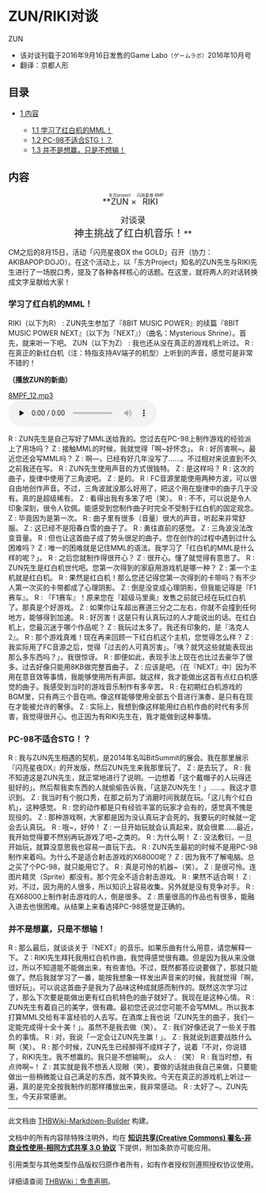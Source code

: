 # ZUN/RIKI对谈

<!-- source html: G:\repos\THBWiki-Markdown-Builder\THBWikiMarkdown\Temp\main\0\0b\ns0%3AZUN%2FRIKI%E5%AF%B9%E8%B0%88.html -->

ZUN

- 该对谈刊载于2016年9月16日发售的Game Labo<small>（ゲームラボ）</small>2016年10月号
- 翻译：京都人形

  
  

  

## 目录

- [1 内容](#内容)

  - [1.1 学习了红白机的MML！](#学习了红白机的MML！)
  - [1.2 PC-98不适合STG！？](#PC-98不适合STG！？)
  - [1.3 并不是想赢，只是不想输！](#并不是想赢，只是不想输！)







## 内容
<center><big> **<ruby><rb>ZUN</rb><rp> (</rp><rt>东方project</rt><rp>) </rp></ruby>
 × <ruby><rb>RIKI</rb><rp> (</rp><rt>闪亮星夜·8MP</rt><rp>) </rp></ruby>
  
对谈录  
<big>神主挑战了红白机音乐！</big>** </big></center>
  
CM之后的8月15日，活动「闪亮星夜DX the GOLD」召开（协力：AKIBAPOP:DOJO）。在这个活动上，以「东方Project」知名的ZUN先生与RIKI先生进行了一场脱口秀，提及了各种各样核心的话题。在这里，就将两人的对话转换成文字呈献给大家！
  

### 学习了红白机的MML！
RIKI（以下为R）
: ZUN先生参加了『8BIT MUSIC POWER』的续篇『8BIT MUSIC POWER NEXT』（以下为『NEXT』）（曲名：Mysterious Shrine）。首先，就来听一下吧。
ZUN（以下为Z）
: 我也还从没在真正的游戏机上听过。
R
: 在真正的新红白机（注：特指支持AV端子的机型）上听到的声音，感觉可是非常不错的！

  
 **（播放ZUN的新曲）**   

[8MPF_12.mp3](./文件-8MPF_12.mp3.md)  
<audio src="https://upload.thwiki.cc/9/92/8MPF_12.mp3" loop="" controls="" preload="none"></audio>

  

R
: ZUN先生是自己写好了MML送给我的。您过去在PC-98上制作游戏的经验派上了用场吗？
Z
: 接触MML的时候，我就觉得「啊~好怀念」。
R
: 好厉害啊~。最近您还会写MML吗？
Z
: 啊—，已经有好几年没写了……。不过相对来说直到不久之前我还在写。
R
: ZUN先生使用声音的方式很独特。
Z
: 是这样吗？
R
: 这次的曲子，旋律中使用了三角波吧。
Z
: 是的。
R
: FC音源里能使用两种方波，可以很自由地创作声音。不过，三角波就没那么好用了，把这个用在旋律中的曲子几乎没有。真的是超级稀有。
Z
: 看得出我有多笨了吧（笑）。
R
: 不不，可以说是令人印象深刻，很令人钦佩。能感受到您制作曲子时完全不受制于红白机的固定观念。
Z
: 毕竟因为是第一次。
R
: 曲子里有很多（音量）很大的声音，听起来非常舒服。
Z
: 这已经不是阳春白雪的曲子了。
R
: 勇往直前的感觉。
Z
: 三角波没法改变音量。
R
: 但也让这首曲子成了势头很足的曲子。您在创作的过程中遇到过什么困难吗？
Z
: 唯一的困难就是记住MML的语法。我学习了「红白机的MML是什么样的呢？」。
R
: 之后您就制作得很开心？
Z
: 很开心。懂了就觉得有意思了。
R
: ZUN先生是红白机世代吧。您第一次得到的家庭用游戏机是哪一种？
Z
: 第一个主机就是红白机。
R
: 果然是红白机！那么您还记得您第一次得到的卡带吗？有不少人第一次买的卡带都成了心理阴影。
Z
: 倒是没变成心理阴影，但我能记得是『F1赛车』。
R
: 『F1赛车』！原来您在『超级马里奥』发售之前就已经在玩红白机了。那真是个好游戏。
Z
: 如果你让车超出赛道三分之二左右，你就不会撞到任何地方，能够得到加速。
R
: 好厉害！这是只有认真玩过的人才能说出的话。在红白机上，您最沉迷于哪个作品呢？
Z
: 我玩过太多了。我还有印象的，是『洛克人2』。
R
: 那个游戏真难！现在再来回顾一下红白机这个主机，您觉得怎么样？
Z
: 我实际用了FC音源之后，觉得「过去的人可真厉害」。「咦？就凭这些就能表现出那么多东西吗？」，我很惊讶。
R
: 即便如此，表现手法上现在也比过去豪华了很多。过去好像只能用8KB做完整首曲子。
Z
: 应该是吧。（在『NEXT』中）因为不用在意音效等事情，我能够使用所有声部。就这样，我才能做出这首有点红白机感觉的曲子。我感受到当时的游戏音乐制作有多辛苦。
R
: 在初期红白机游戏的BGM里，只有两三个音在响。像这样能够使用全部五个音进行演奏，是只有在现在才能被允许的奢侈。
Z
: 实际上，我想到像这样能用红白机作曲的时代有多厉害，我觉得很开心。也正因为有RIKI先生在，我才能做到这种事情。

### PC-98不适合STG！？
R
: 我与ZUN先生相遇的契机，是2014年名叫BitSummit的展会。我在那里展示『闪亮星夜DX』的开发版，然后ZUN先生来我那里玩了。
Z
: 是去玩了。
R
: 我不知道这是ZUN先生，就正常地进行了说明。一边想着「这个戴帽子的人玩得还挺好的」。然后帮我卖东西的人就偷偷告诉我，「这是ZUN先生！」……。我这才意识到。
Z
: 我当时有个脱口秀，在那之前为了消磨时间我就在玩。「这儿有个红白机」，这种感觉。
R
: 您的动作都是只有经验丰富的玩家才会有的，感觉真不愧是现役的。
Z
: 那种游戏啊，大家都是因为没认真玩才会死的。我要玩的时候就一定会去认真玩。
R
: 哦~，好帅！
Z
: 一旦开始玩就会认真起来，就会很累……最近，我开始觉得要不然别再玩游戏了吧~之类的。
R
: 为什么啊！
Z
: 没法敷衍。一旦开始玩，就算没意思我也容易一直玩下去。
R
: ZUN先生最初的时候不是用PC-98制作来着吗。为什么不是适合射击游戏的X68000呢？
Z
: 因为我不了解电脑。总之买了个PC-98，就只能用它了。
R
: 真是可怜的机器~（笑）。
Z
: 是很可怜。连图片精灵（Sprite）都没有。那个完全不适合射击游戏。
R
: 果然不适合啊！
Z
: 对。不过，因为用的人很多，所以知识上容易收集。另外就是没有竞争对手。
R
: 在X68000上制作射击游戏的人，倒是很多。
Z
: 质量很高的作品也有很多，能融入进去也很困难。从结果上来看选择PC-98感觉是正确的。

### 并不是想赢，只是不想输！
R
: 那么最后，就谈谈关于『NEXT』的音乐。如果乐曲有什么用意，请您解释一下。
Z
: RIKI先生拜托我用红白机作曲，我觉得感觉很有趣。但是因为我从来没做过，所以不知道能不能做出来，有些害怕。不过，既然都答应说要做了，那就只能做了。然后我就学习了一番，能按我想象一样发出声音来的时候，我就觉得「啊，很好玩」。可以说这首曲子是我为了品味这种成就感而制作的。既然这次学习过了，那么下次要是能做出更有红白机特色的曲子就好了。我现在是这种心情。
R
: ZUN先生有着自己的美学，很有趣。最初您还说过您可能不会写MML。所以我本打算MML交给有丰富经验的人去写。在酒席上我也说「ZUN先生的曲子，我们一定能完成得十全十美！」。虽然不是我去做（笑）。
Z
: 我们好像还说了一些关于胜负的事情。
R
: 对，我说「一定会让ZUN先生赢！」。
Z
: 我就说到底要战胜什么啊（笑）。
R
: 那个时候，ZUN先生已经醉得不成样子了，说着「不对，你说错了，RIKI先生。我不想赢的。我只是不想输啊」。
众人
: （笑）
R
: 我当时想，有点帅啊~！
Z
: 其实就是我不想丢人现眼（笑）。要做的话就由我自己来做，只要能做出一些稍微能让自己满足的东西，就不算失败。今天在真正的游戏机上听过一遍，真的是完全按我制作的那样播放出来，我非常感动。
R
: 太好了~。ZUN先生，今天非常感谢。





---

此文档由 [THBWiki-Markdown-Builder](https://github.com/Delsin-Yu/THBWiki-Markdown-Builder) 构建。

文档中的所有内容除特殊注明外，均在 [**知识共享(Creative Commons) 署名-非商业性使用-相同方式共享 3.0 协议**](https://creativecommons.org/licenses/by-sa/3.0/deed.zh-hans) 下提供，附加条款亦可能应用。

引用类型与其他类型作品版权归原作者所有，如有作者授权则遵照授权协议使用。

详细请查阅 [THBWiki：免责声明](https://thbwiki.cc/THBWiki:%E5%85%8D%E8%B4%A3%E5%A3%B0%E6%98%8E)。

